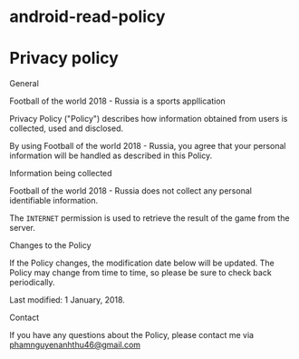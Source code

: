# android-read-policy
# Privacy policy

General

Football of the world 2018 - Russia is a sports appllication

Privacy Policy ("Policy") describes how information obtained from users is collected, used and disclosed.

By using 
Football of the world 2018 - Russia, you agree that your personal information will be handled as described in this Policy.

Information being collected


Football of the world 2018 - Russia does not collect any personal identifiable information.

The `INTERNET` permission is used to retrieve the result of the game from the server.


Changes to the Policy

If the Policy changes, the modification date below will be updated. The Policy may change from time to time, so please be sure to check back periodically.

Last modified: 1 January, 2018.

Contact

If you have any questions about the Policy, please contact me via phamnguyenanhthu46@gmail.com
